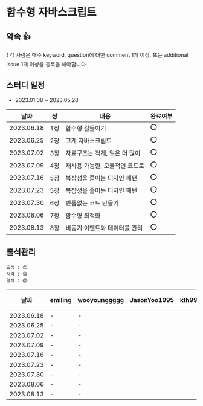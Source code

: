 # 함수형 자바스크립트
## 약속 👍
❗ 각 사람은 매주 keyword, question에 대한 comment 1개 이상, 또는 additional issue 1개 이상을 등록을 해야합니다

## 스터디 일정
- 2023.01.08 ~ 2023.05.28

|날짜|장|내용|완료여부|
|-|-|-|-|
|2023.06.18|1장|함수형 길들이기|⭕️|
|2023.06.25|2장|고계 자바스크립트|⭕️|
|2023.07.02|3장|자료구조는 적게, 일은 더 많이|⭕️|
|2023.07.09|4장|재사용 가능한, 모듈적인 코드로|⭕️|
|2023.07.16|5장|복잡성을 줄이는 디자인 패턴|⭕️|
|2023.07.23|5장|복잡성을 줄이는 디자인 패턴|⭕️|
|2023.07.30|6장|빈틈없는 코드 만들기|⭕️|
|2023.08.06|7장|함수형 최적화|⭕️|
|2023.08.13|8장|비동기 이벤트와 데이터를 관리|⭕️|


## 출석관리

```
출석 : 😊
지각 : 😅
결석 : 😱
```

|날짜|emiling|wooyounggggg|JasonYoo1995|kth990303|leejaeseung|비고|
|------|---|---|---|---|---|---|
|2023.06.18|-|-|
|2023.06.25|-|-|
|2023.07.02|-|-|
|2023.07.09|-|-|
|2023.07.16|-|-|
|2023.07.23|-|-|
|2023.07.30|-|-|
|2023.08.06|-|-|
|2023.08.13|-|-|
